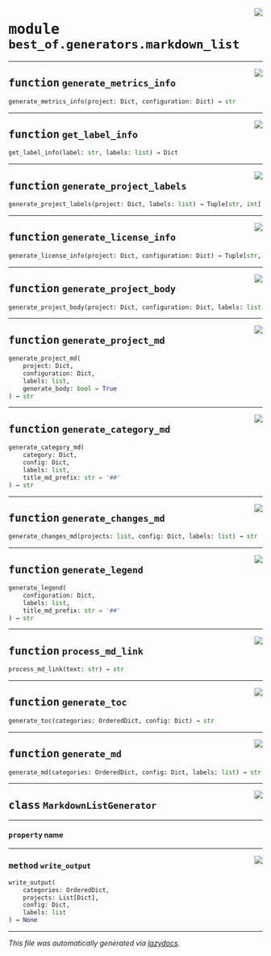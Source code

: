 <!-- markdownlint-disable -->

<a href="https://github.com/best-of-lists/best-of-generator/blob/main/src/best_of/generators/markdown_list.py#L0"><img align="right" style="float:right;" src="https://img.shields.io/badge/-source-cccccc?style=flat-square"></a>

# <kbd>module</kbd> `best_of.generators.markdown_list`





---

<a href="https://github.com/best-of-lists/best-of-generator/blob/main/src/best_of/generators/markdown_list.py#L19"><img align="right" style="float:right;" src="https://img.shields.io/badge/-source-cccccc?style=flat-square"></a>

## <kbd>function</kbd> `generate_metrics_info`

```python
generate_metrics_info(project: Dict, configuration: Dict) → str
```






---

<a href="https://github.com/best-of-lists/best-of-generator/blob/main/src/best_of/generators/markdown_list.py#L96"><img align="right" style="float:right;" src="https://img.shields.io/badge/-source-cccccc?style=flat-square"></a>

## <kbd>function</kbd> `get_label_info`

```python
get_label_info(label: str, labels: list) → Dict
```






---

<a href="https://github.com/best-of-lists/best-of-generator/blob/main/src/best_of/generators/markdown_list.py#L111"><img align="right" style="float:right;" src="https://img.shields.io/badge/-source-cccccc?style=flat-square"></a>

## <kbd>function</kbd> `generate_project_labels`

```python
generate_project_labels(project: Dict, labels: list) → Tuple[str, int]
```






---

<a href="https://github.com/best-of-lists/best-of-generator/blob/main/src/best_of/generators/markdown_list.py#L163"><img align="right" style="float:right;" src="https://img.shields.io/badge/-source-cccccc?style=flat-square"></a>

## <kbd>function</kbd> `generate_license_info`

```python
generate_license_info(project: Dict, configuration: Dict) → Tuple[str, int]
```






---

<a href="https://github.com/best-of-lists/best-of-generator/blob/main/src/best_of/generators/markdown_list.py#L206"><img align="right" style="float:right;" src="https://img.shields.io/badge/-source-cccccc?style=flat-square"></a>

## <kbd>function</kbd> `generate_project_body`

```python
generate_project_body(project: Dict, configuration: Dict, labels: list) → str
```






---

<a href="https://github.com/best-of-lists/best-of-generator/blob/main/src/best_of/generators/markdown_list.py#L238"><img align="right" style="float:right;" src="https://img.shields.io/badge/-source-cccccc?style=flat-square"></a>

## <kbd>function</kbd> `generate_project_md`

```python
generate_project_md(
    project: Dict,
    configuration: Dict,
    labels: list,
    generate_body: bool = True
) → str
```






---

<a href="https://github.com/best-of-lists/best-of-generator/blob/main/src/best_of/generators/markdown_list.py#L323"><img align="right" style="float:right;" src="https://img.shields.io/badge/-source-cccccc?style=flat-square"></a>

## <kbd>function</kbd> `generate_category_md`

```python
generate_category_md(
    category: Dict,
    config: Dict,
    labels: list,
    title_md_prefix: str = '##'
) → str
```






---

<a href="https://github.com/best-of-lists/best-of-generator/blob/main/src/best_of/generators/markdown_list.py#L373"><img align="right" style="float:right;" src="https://img.shields.io/badge/-source-cccccc?style=flat-square"></a>

## <kbd>function</kbd> `generate_changes_md`

```python
generate_changes_md(projects: list, config: Dict, labels: list) → str
```






---

<a href="https://github.com/best-of-lists/best-of-generator/blob/main/src/best_of/generators/markdown_list.py#L426"><img align="right" style="float:right;" src="https://img.shields.io/badge/-source-cccccc?style=flat-square"></a>

## <kbd>function</kbd> `generate_legend`

```python
generate_legend(
    configuration: Dict,
    labels: list,
    title_md_prefix: str = '##'
) → str
```






---

<a href="https://github.com/best-of-lists/best-of-generator/blob/main/src/best_of/generators/markdown_list.py#L475"><img align="right" style="float:right;" src="https://img.shields.io/badge/-source-cccccc?style=flat-square"></a>

## <kbd>function</kbd> `process_md_link`

```python
process_md_link(text: str) → str
```






---

<a href="https://github.com/best-of-lists/best-of-generator/blob/main/src/best_of/generators/markdown_list.py#L480"><img align="right" style="float:right;" src="https://img.shields.io/badge/-source-cccccc?style=flat-square"></a>

## <kbd>function</kbd> `generate_toc`

```python
generate_toc(categories: OrderedDict, config: Dict) → str
```






---

<a href="https://github.com/best-of-lists/best-of-generator/blob/main/src/best_of/generators/markdown_list.py#L508"><img align="right" style="float:right;" src="https://img.shields.io/badge/-source-cccccc?style=flat-square"></a>

## <kbd>function</kbd> `generate_md`

```python
generate_md(categories: OrderedDict, config: Dict, labels: list) → str
```






---

<a href="https://github.com/best-of-lists/best-of-generator/blob/main/src/best_of/generators/markdown_list.py#L581"><img align="right" style="float:right;" src="https://img.shields.io/badge/-source-cccccc?style=flat-square"></a>

## <kbd>class</kbd> `MarkdownListGenerator`





---

#### <kbd>property</kbd> name







---

<a href="https://github.com/best-of-lists/best-of-generator/blob/main/src/best_of/generators/markdown_list.py#L586"><img align="right" style="float:right;" src="https://img.shields.io/badge/-source-cccccc?style=flat-square"></a>

### <kbd>method</kbd> `write_output`

```python
write_output(
    categories: OrderedDict,
    projects: List[Dict],
    config: Dict,
    labels: list
) → None
```








---

_This file was automatically generated via [lazydocs](https://github.com/ml-tooling/lazydocs)._
